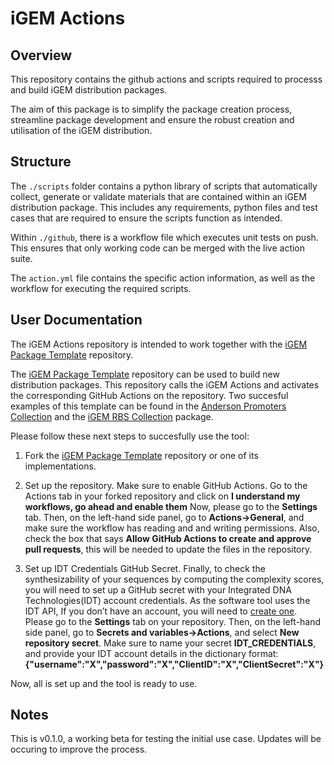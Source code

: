 # iGEM Actions

## Overview

This repository contains the github actions and scripts required to processs and build iGEM distribution packages.

The aim of this package is to simplify the package creation process, streamline package development and ensure the robust creation and utilisation of the iGEM distribution.  

## Structure 

The `./scripts` folder contains a python library of scripts that automatically collect, generate or validate materials that are contained within an iGEM distribution package. This includes any requirements, python files and test cases that are required to ensure the scripts function as intended. 

Within `./github`, there is a workflow file which executes unit tests on push. This ensures that only working code can be merged with the live action suite. 

The `action.yml` file contains the specific action information, as well as the workflow for executing the required scripts. 

## User Documentation

The iGEM Actions repository is intended to work together with the [iGEM Package Template](https://github.com/iGEM-Engineering/iGEM-package-template) repository. 

The [iGEM Package Template](https://github.com/iGEM-Engineering/iGEM-package-template) repository can be used to build new distribution packages. This repository calls the iGEM Actions and activates the corresponding GitHub Actions on the repository. Two succesful examples of this template can be found in the [Anderson Promoters Collection](https://github.com/iGEM-Engineering/iGEM-Anderson-Promoters) and the [iGEM RBS Collection](https://github.com/iGEM-Engineering/iGEM-RBS-collection) package.

Please follow these next steps to succesfully use the tool:
1. Fork the [iGEM Package Template](https://github.com/iGEM-Engineering/iGEM-package-template) repository or one of its implementations.

2. Set up the repository. 
Make sure to enable GitHub Actions. Go to the Actions tab in your forked repository and click on **I understand my workflows, go ahead and enable them**
Now, please go to the **Settings** tab. Then, on the left-hand side panel, go to **Actions->General**, and make sure the workflow has reading and and writing permissions. Also, check the box that says **Allow GitHub Actions to create and approve pull requests**, this will be needed to update the files in the repository.

3. Set up IDT Credentials GitHub Secret.
Finally, to check the synthesizability of your sequences by computing the complexity scores, you will need to set up a GitHub secret with your Integrated DNA Technologies(IDT) account credentials. As the software tool uses the IDT API, If you don’t have an account, you will need to [create one](https://www.idtdna.com/site/Account/AccountSetup).
Please go to the **Settings** tab on your repository. Then, on the left-hand side panel, go to **Secrets and variables->Actions**, and select **New repository secret**.
Make sure to name your secret **IDT_CREDENTIALS**, and provide your IDT account details in the dictionary format: **{"username":"X","password":"X","ClientID":"X","ClientSecret":"X"}**

Now, all is set up and the tool is ready to use.

## Notes

This is v0.1.0, a working beta for testing the initial use case. Updates will be occuring to improve the process.

